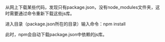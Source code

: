 从网上下载某些代码，发现只有package.json，没有node_modules文件夹，这时需要通过命令重新下载这些js库。

进入目录（package.json所在的目录）输入命令：npm install

此时，npm会自动下载package.json中依赖的js库。